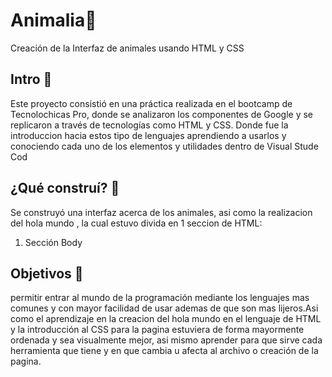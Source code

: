 # Animalia🚀
Creación de la Interfaz de animales usando HTML y CSS 

## Intro 🚀
Este proyecto consistió en una práctica realizada en el bootcamp de Tecnolochicas Pro, donde se analizaron los componentes de Google y se replicaron a través de tecnologías como HTML y CSS. Donde fue la introduccion hacia estos tipo de lenguajes aprendiendo a usarlos y conociendo cada uno de los elementos y utilidades dentro de Visual Stude Cod 

## ¿Qué construí? 🚀
Se construyó una interfaz acerca de los animales, asi como la realizacion del hola mundo , la cual estuvo divida en 1 seccion de HTML: 

1. Sección Body

## Objetivos 🚀
permitir entrar al mundo de la programación mediante los lenguajes mas comunes y con mayor facilidad de usar ademas de que son mas lijeros.Asi como el aprendizaje en la creacion del hola mundo en el lenguaje de HTML y la  introducción al CSS para  la pagina estuviera de forma mayormente ordenada y sea visualmente mejor, asi mismo aprender para que sirve cada herramienta que tiene y en que cambia u afecta al archivo o creación de la pagina.
